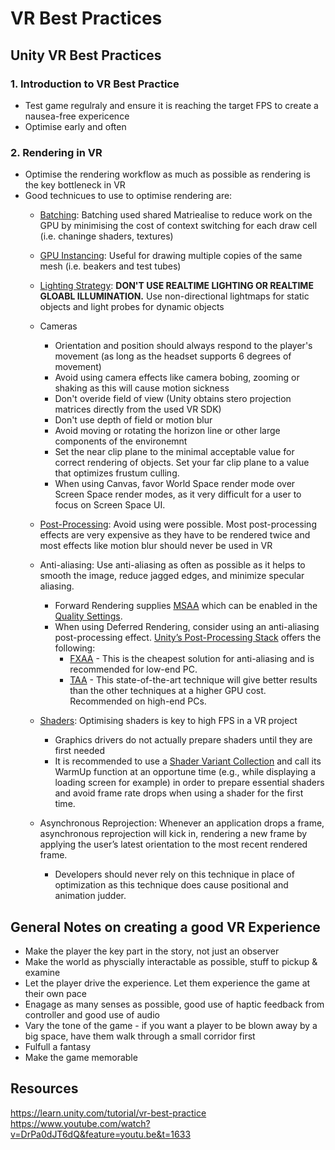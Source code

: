 # VR Best Practices

## Unity VR Best Practices

### 1. Introduction to VR Best Practice
* Test game regulraly and ensure it is reaching the target FPS to create a nausea-free expericence
* Optimise early and often

### 2. Rendering in VR
* Optimise the rendering workflow as much as possible as rendering is the key bottleneck in VR
* Good technicues to use to optimise rendering are:
	- [Batching](https://docs.unity3d.com/Manual/DrawCallBatching.html): Batching used shared Matriealise to reduce work on the GPU by minimising the cost of context switching 
	for each draw cell (i.e. chaninge shaders, textures)
	
  - [GPU Instancing](https://docs.unity3d.com/Manual/GPUInstancing.html): Useful for drawing multiple copies of the same mesh (i.e. beakers and test tubes)
  
  - [Lighting Strategy](https://unity3d.com/learn/tutorials/projects/creating-believable-visuals/lighting-strategy): **DON'T USE REALTIME LIGHTING OR REALTIME GLOABL ILLUMINATION.**
  Use non-directional lightmaps for static objects and light probes for dynamic objects
  
  - Cameras
    - Orientation and position should always respond to the player's movement (as long as the headset supports 6 degrees of movement)
    - Avoid using camera effects like camera bobing, zooming or shaking as this will cause motion sickness
    - Don't overide field of view (Unity obtains stero projection matrices  directly from the used VR SDK)
    - Don't use depth of field or motion blur
    - Avoid moving or rotating the horizon line or other large components of the environemnt
    - Set the near clip plane to the minimal acceptable value for correct rendering of objects. Set your far clip plane to a value that optimizes frustum culling.
    - When using Canvas, favor World Space render mode over Screen Space render modes, as it very difficult for a user to focus on Screen Space UI.
  
  - [Post-Processing](https://github.com/Unity-Technologies/PostProcessing): Avoid using were possible. Most post-processing effects are very expensive as they have to be rendered twice and 
  most effects like motion blur should never be used in VR
  
  - Anti-aliasing: Use anti-aliasing as often as possible as it helps to smooth the image, reduce jagged edges, and minimize specular aliasing.
    - Forward Rendering supplies [MSAA](https://en.wikipedia.org/wiki/Multisample_anti-aliasing) which can be enabled in the [Quality Settings](http://docs.unity3d.com/Manual/class-QualitySettings.html).
    - When using Deferred Rendering, consider using an anti-aliasing post-processing effect. [Unity’s Post-Processing Stack](https://github.com/Unity-Technologies/PostProcessing) offers the following:
      - [FXAA](https://en.wikipedia.org/wiki/Fast_approximate_anti-aliasing) - This is the cheapest solution for anti-aliasing and is recommended for low-end PC.
      - [TAA](https://en.wikipedia.org/wiki/Temporal_anti-aliasing) - This state-of-the-art technique will give better results than the other techniques at a higher GPU cost. Recommended on high-end PCs.
  
  - [Shaders](https://docs.unity3d.com/Manual/SL-ShaderPerformance.html): Optimising shaders is key to high FPS in a VR project
    - Graphics drivers do not actually prepare shaders until they are first needed
    - It is recommended to use a [Shader Variant Collection](https://docs.unity3d.com/ScriptReference/ShaderVariantCollection.html) and call its WarmUp function at 
    an opportune time (e.g., while displaying a loading screen for example) in order to prepare essential shaders and avoid frame rate drops when using a shader 
    for the first time.
    
  - Asynchronous Reprojection:  Whenever an application drops a frame, asynchronous reprojection will kick in, rendering a new frame by applying the 
  user’s latest orientation to the most recent rendered frame.
    - Developers should never rely on this technique in place of optimization as this technique does cause positional and animation judder.

## General Notes on creating a good VR Experience

* Make the player the key part in the story, not just an observer
* Make the world as physcially interactable as possible, stuff to pickup & examine
* Let the player drive the experience. Let them experience the game at their own pace
* Enagage as many senses as possible, good use of haptic feedback from controller and good use of audio
* Vary the tone of the game - if you want a player to be blown away by a big space, have them walk through a small corridor first
* Fulfull a fantasy
* Make the game memorable

## Resources
https://learn.unity.com/tutorial/vr-best-practice
https://www.youtube.com/watch?v=DrPa0dJT6dQ&feature=youtu.be&t=1633
